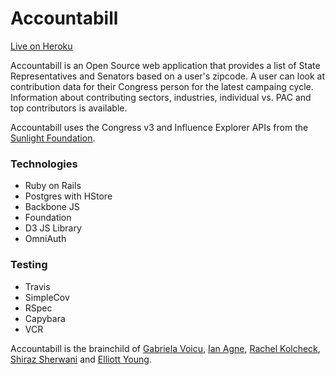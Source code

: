 # Accountabill

[Live on Heroku](https://accountabill.herokuapp.com/)

Accountabill is an Open Source web application that provides a list of State Representatives and Senators based on a user's zipcode. A user can look at contribution data for their Congress person for the latest campaing cycle. Information about contributing sectors, industries, individual vs. PAC and top contributors is available.

Accountabill uses the Congress v3 and Influence Explorer APIs from the [Sunlight Foundation](https://sunlightfoundation.com/api/).

### Technologies
- Ruby on Rails
- Postgres with HStore
- Backbone JS
- Foundation
- D3 JS Library
- OmniAuth


### Testing
- Travis
- SimpleCov
- RSpec
- Capybara
- VCR



Accountabill is the brainchild of [Gabriela Voicu](https://github.com/gabivoicu), [Ian Agne](https://github.com/ianagne), [Rachel Kolcheck](https://github.com/rkolcheck), [Shiraz Sherwani](https://github.com/PacoGuy) and [Elliott Young](https://github.com/ElliottAYoung). 
